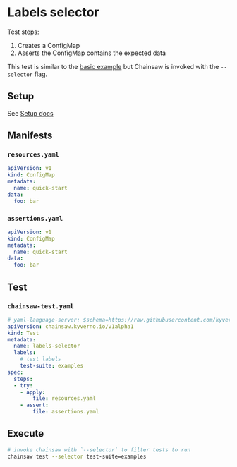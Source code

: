 # Labels selector

Test steps:

1.  Creates a ConfigMap
1.  Asserts the ConfigMap contains the expected data

This test is similar to the [basic example](./basic.md) but Chainsaw is invoked with the `--selector` flag.

## Setup

See [Setup docs](./index.md#setup)

## Manifests

### `resources.yaml`

```yaml
apiVersion: v1
kind: ConfigMap
metadata:
  name: quick-start
data:
  foo: bar
```

### `assertions.yaml`

```yaml
apiVersion: v1
kind: ConfigMap
metadata:
  name: quick-start
data:
  foo: bar
```

## Test

### `chainsaw-test.yaml`

```yaml
# yaml-language-server: $schema=https://raw.githubusercontent.com/kyverno/chainsaw/main/.schemas/json/test-chainsaw-v1alpha1.json
apiVersion: chainsaw.kyverno.io/v1alpha1
kind: Test
metadata:
  name: labels-selector
  labels:
    # test labels
    test-suite: examples
spec:
  steps:
  - try:
    - apply:
        file: resources.yaml
    - assert:
        file: assertions.yaml
```

## Execute

```bash
# invoke chainsaw with `--selector` to filter tests to run
chainsaw test --selector test-suite=examples
```
